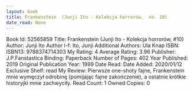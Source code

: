```yaml
---
layout: book
title: Frankenstein  (Junji Ito - Kolekcja horrorów,  no. 10)
date_read: None
---
```


Book Id: 52565859
Title: Frankenstein  (Junji Ito - Kolekcja horrorów, #10)
Author: Junji Ito
Author l-f: Ito, Junji
Additional Authors: Ula Knap
ISBN: 
ISBN13: 9788374714303
My Rating: 4
Average Rating: 3.96
Publisher: J.P.Fanstastica
Binding: Paperback
Number of Pages: 402
Year Published: 2019
Original Publication Year: 1999
Date Read: 
Date Added: 2020/01/12
Exclusive Shelf: read
My Review: Pierwsze one-shoty fajne, Frankenstein mnie wymęczył odrobinę (pomijając fajne zakończenie), a ostatnie krótkie historyjki mnie zachwyciły.
Read Count: 1
Owned Copies: 0

